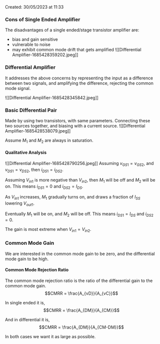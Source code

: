 Created: 30/05/2023 at 11:33

### Cons of Single Ended Amplifier
The disadvantages of a single ended/stage transistor amplifier are:
- bias and gain sensitive
- vulnerable to noise
- may exhibit common mode drift that gets amplified
![[Differential Amplifier-1685428359202.jpeg]]

### Differential Amplifier
It addresses the above concerns by representing the input as a difference between two signals, and amplifying the difference, rejecting the common mode signal.

![[Differential Amplifier-1685428345842.jpeg]]

### Basic Differential Pair
Made by using two transistors, with same parameters. Connecting these two sources together, and biasing with a current source.
![[Differential Amplifier-1685428538079.jpeg]]

Assume $M_1$ and $M_2$ are always in saturation.

#### Qualitative Analysis
![[Differential Amplifier-1685428790256.jpeg]]
Assuming $v_{GS1} = v_{GS2}$, and $v_{DS1} = v_{DS2}$, then $i_{DS1} = i_{DS2}$.

Assuming $V_{in1}$ is more negative than $V_{in2}$, then $M_1$ will be off and $M_2$ will be on. This means $i_{DS1} = 0$ and $i_{DS2} = I_{DS}$.

As $V_{in1}$ increases, $M_1$ gradually turns on, and draws a fraction of $I_{SS}$ lowering $V_{out1}$.

Eventually $M_1$ will be on, and $M_2$ will be off. This means $i_{DS1} = I_{DS}$ and $i_{DS2} = 0$.

The gain is most extreme when $V_{in1} = V_{in2}$.

### Common Mode Gain
We are interested in the common mode gain to be zero, and the differential mode gain to be high.

#### Common Mode Rejection Ratio
The common mode rejection ratio is the ratio of the differential gain to the common mode gain.
$$CMRR = \frac{A_{vD}}{A_{vC}}$$

In single ended it is,
$$CMRR = \frac{A_{DM}}{A_{CM}}$$

And in differential it is,
$$CMRR = \frac{A_{DM}}{A_{CM-DM}}$$

In both cases we want it as large as possible.

